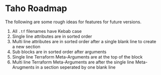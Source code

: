 # Taho Roadmap

The following are some rough ideas for features for future versions.

1. All `.tf` filenames have Kebab case
1. Single line attributes are in sorted order
1. Multi line attributes are in sorted order after a single blank line to create a new section
1. Sub blocks are in sorted order after arguments
1. Single line Terraform Meta-Arguments are at the top of the block
1. Multi line Terraform Meta-Arguments are after the single line Meta-Arugments in a section seperated by one blank line
